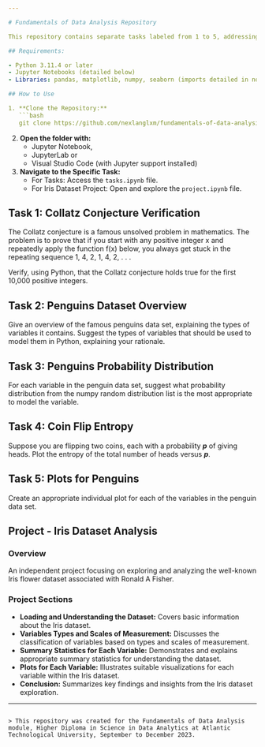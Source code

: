 ```yaml
---

# Fundamentals of Data Analysis Repository

This repository contains separate tasks labeled from 1 to 5, addressing distinct analyses related to the Collatz conjecture, penguins dataset, entropy, and an independent Iris dataset project.

## Requirements:

- Python 3.11.4 or later
- Jupyter Notebooks (detailed below)
- Libraries: pandas, matplotlib, numpy, seaborn (imports detailed in notebook)

## How to Use

1. **Clone the Repository:**
   ```bash
   git clone https://github.com/nexlanglxm/fundamentals-of-data-analysis.git
   ```
2. **Open the folder with:**
   - Jupyter Notebook, 
   - JupyterLab or
   - Visual Studio Code (with Jupyter support installed)
3. **Navigate to the Specific Task:**
   - For Tasks:
   Access the `tasks.ipynb` file.
   - For Iris Dataset Project: Open and explore the `project.ipynb` file.

## Task 1: Collatz Conjecture Verification

The Collatz conjecture is a famous unsolved problem in mathematics. The problem is to prove that if you start with any positive integer x and repeatedly apply the function f(x) below, you always get stuck in the repeating sequence 1, 4, 2, 1, 4, 2, . . . 


Verify, using Python, that the Collatz conjecture holds true for the first 10,000 positive integers.

## Task 2: Penguins Dataset Overview

Give an overview of the famous penguins data set, explaining the types of variables it contains. Suggest the types of variables that should be used to model them in Python, explaining your rationale.

## Task 3: Penguins Probability Distribution

For each variable in the penguin data set, suggest what probability distribution from the numpy random distribution list is the most appropriate to model the variable.

## Task 4: Coin Flip Entropy

Suppose you are flipping two coins, each with a probability ***p*** of giving heads. Plot the entropy of the total number of heads versus ***p***.

## Task 5:  Plots for Penguins

Create an appropriate individual plot for each of the variables in the penguin data set.

## Project - Iris Dataset Analysis

### Overview

An independent project focusing on exploring and analyzing the well-known Iris flower dataset associated with Ronald A Fisher.

### Project Sections

- **Loading and Understanding the Dataset:** Covers basic information about the Iris dataset.
- **Variables Types and Scales of Measurement:** Discusses the classification of variables based on types and scales of measurement.
- **Summary Statistics for Each Variable:** Demonstrates and explains appropriate summary statistics for understanding the dataset.
- **Plots for Each Variable:** Illustrates suitable visualizations for each variable within the Iris dataset.
- **Conclusion:** Summarizes key findings and insights from the Iris dataset exploration.

---
```

> This repository was created for the Fundamentals of Data Analysis module, Higher Diploma in Science in Data Analytics at Atlantic Technological University, September to December 2023.